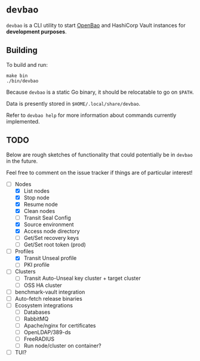 # `devbao`

`devbao` is a CLI utility to start [OpenBao](https://github.com/openbao/openbao)
and HashiCorp Vault instances for **development purposes**.

## Building

To build and run:

```$
make bin
./bin/devbao
```

Because `devbao` is a static Go binary, it should be relocatable to go on `$PATH`.

Data is presently stored in `$HOME/.local/share/devbao`.

Refer to `devbao help` for more information about commands currently
implemented.

## TODO

Below are rough sketches of functionality that could potentially be in
`devbao` in the future.

Feel free to comment on the issue tracker if things are of particular
interest!

 - [ ] Nodes
   - [x] List nodes
   - [x] Stop node
   - [x] Resume node
   - [x] Clean nodes
   - [ ] Transit Seal Config
   - [x] Source environment
   - [x] Access node directory
   - [ ] Get/Set recovery keys
   - [ ] Get/Set root token (prod)
 - [ ] Profiles
   - [x] Transit Unseal profile
   - [ ] PKI profile
 - [ ] Clusters
   - [ ] Transit Auto-Unseal key cluster + target cluster
   - [ ] OSS HA cluster
 - [ ] benchmark-vault integration
 - [ ] Auto-fetch release binaries
 - [ ] Ecosystem integrations
   - [ ] Databases
   - [ ] RabbitMQ
   - [ ] Apache/nginx for certificates
   - [ ] OpenLDAP/389-ds
   - [ ] FreeRADIUS
   - [ ] Run node/cluster on container?
 - [ ] TUI?
